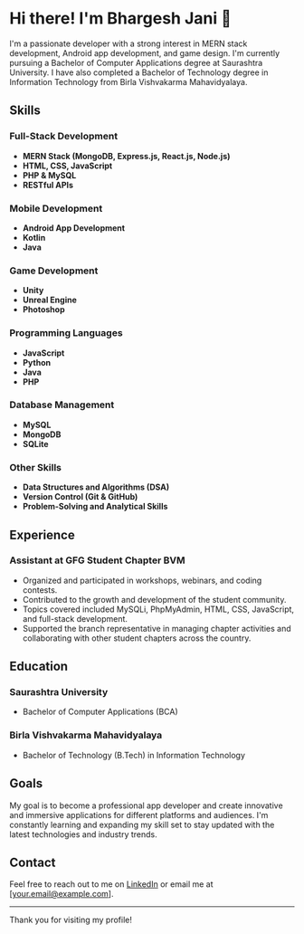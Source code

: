 # Hi there! I'm Bhargesh Jani 👋

I'm a passionate developer with a strong interest in MERN stack development, Android app development, and game design. I'm currently pursuing a Bachelor of Computer Applications degree at Saurashtra University. I have also completed a Bachelor of Technology degree in Information Technology from Birla Vishvakarma Mahavidyalaya.

## Skills

### Full-Stack Development
- **MERN Stack (MongoDB, Express.js, React.js, Node.js)**
- **HTML, CSS, JavaScript**
- **PHP & MySQL**
- **RESTful APIs**

### Mobile Development
- **Android App Development**
- **Kotlin**
- **Java**

### Game Development
- **Unity**
- **Unreal Engine**
- **Photoshop**

### Programming Languages
- **JavaScript**
- **Python**
- **Java**
- **PHP**

### Database Management
- **MySQL**
- **MongoDB**
- **SQLite**

### Other Skills
- **Data Structures and Algorithms (DSA)**
- **Version Control (Git & GitHub)**
- **Problem-Solving and Analytical Skills**

## Experience

### Assistant at GFG Student Chapter BVM
- Organized and participated in workshops, webinars, and coding contests.
- Contributed to the growth and development of the student community.
- Topics covered included MySQLi, PhpMyAdmin, HTML, CSS, JavaScript, and full-stack development.
- Supported the branch representative in managing chapter activities and collaborating with other student chapters across the country.

## Education

### Saurashtra University
- Bachelor of Computer Applications (BCA)

### Birla Vishvakarma Mahavidyalaya
- Bachelor of Technology (B.Tech) in Information Technology

## Goals

My goal is to become a professional app developer and create innovative and immersive applications for different platforms and audiences. I'm constantly learning and expanding my skill set to stay updated with the latest technologies and industry trends.

## Contact

Feel free to reach out to me on [LinkedIn](https://www.linkedin.com/in/your-linkedin-profile) or email me at [your.email@example.com].

---

Thank you for visiting my profile!
